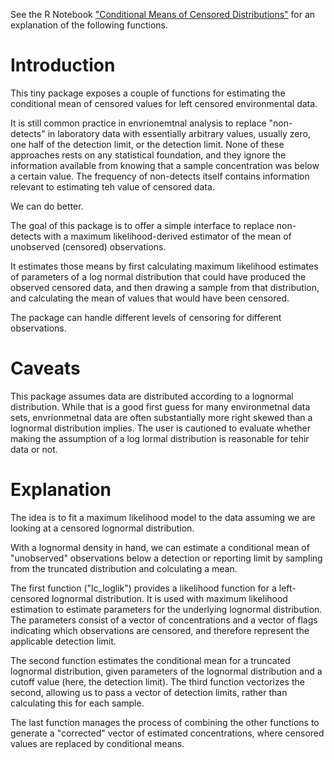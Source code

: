 See the R Notebook ["Conditional Means of Censored Distributions"](https://github.com/ccb60/PortlandHarborToxics/blob/master/Analysis/Conditional_means_of_censored_distributions.Rmd)
for an explanation of the following functions.

# Introduction
This tiny package exposes a couple of functions for estimating the
conditional mean of censored values for left censored environmental data.

It is still common practice in envrionemtnal analysis to replace
"non-detects" in laboratory data with essentially arbitrary values,
usually  zero, one half of the detection limit, or the detection limit. None of
these approaches rests on any statistical foundation, and they ignore the
information available  from knowing that a sample concentration was
below a certain value.  The frequency of non-detects itself contains information
relevant to estimating teh value of censored data.

We can do better.

The goal of this package is to offer a simple interface to replace non-detects
with a maximum likelihood-derived estimator of the mean of unobserved
(censored) observations.

It estimates those means by first calculating maximum likelihood estimates of
parameters of a log normal distribution that could have produced the observed
censored data, and then drawing a sample from that distribution, and calculating
the mean of values that would have been censored.

The package can handle different levels of censoring for different observations.

# Caveats
This package assumes data are distributed according to a lognormal
distribution. While that is a good first guess for many environmetnal data sets,
envrionmetnal data are often substantially more right skewed than a lognormal
distribution implies.  The user is cautioned to evaluate whether making the
assumption of a log lormal distribution is reasonable for tehir data or not.


# Explanation
The idea is to fit a maximum likelihood model to the data
assuming we are looking at a censored lognormal distribution.

With a lognormal density in hand, we can estimate a conditional
mean of "unobserved" observations below a detection or reporting limit
by sampling from the truncated distribution and colculating a mean.

The first function ("lc_loglik") provides a likelihood function
for a left-censored lognormal distribution. It is used with maximum
likelihood estimation to estimate parameters for the underlying
lognormal distribution.  The parameters consist of a vector of
concentrations and a vector of flags indicating which
observations are censored, and therefore represent the applicable
detection limit.

The second function estimates the conditional mean for a truncated
lognormal distribution, given parameters of the lognormal distribution
and a cutoff value (here, the detection limit). The third function
vectorizes the second, allowing us to pass a vector of detection
limits, rather than calculating this for each sample.

The last function manages the process of combining the other functions to generate a "corrected" vector of estimated concentrations, where
censored values are replaced by conditional means.
